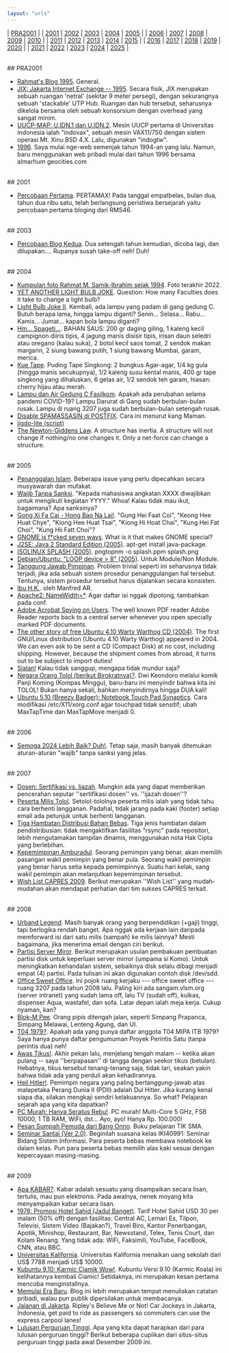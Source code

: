 ```yaml
---
layout: "urls"
---
```


| [PRA2001](rms.md#pra2001) |
| [2001](rms.md#2001)  | [2002](rms.md#2002)  | [2003](rms.md#2003)  | [2004](rms.md#2004)  | [2005](rms.md#2005)  |
| [2006](rms.md#2006)  | [2007](rms.md#2007)  | [2008](rms.md#2008)  | [2009](rms.md#2009)  | [2010](rms1.md#2010) |
| [2011](rms1.md#2011) | [2012](rms1.md#2012) | [2013](rms1.md#2013) | [2014](rms1.md#2014) | [2015](rms1.md#2015) |
| [2016](rms1.md#2016) | [2017](rms1.md#2017) | [2018](rms1.md#2018) | [2019](rms1.md#2019) | [2020](rms2.md#2020) |
| [2021](rms2.md#2021) | [2022](rms2.md#2022) | [2023](rms2.md#2023) | [2024](rms2.md#2024) | [2025](rms2.md#2025) |

<br>
## PRA2001

* [Rahmat's Blog 1995](https://rahmatm.samik-ibrahim.vlsm.org/1995/01/rahmats-blog-1995.html).
  General.
* [JIX: Jakarta Internet Exchange -- 1995](https://rahmatm.samik-ibrahim.vlsm.org/1995/04/jix-jakarta-internet-exchange-1995.html).
  Secara fisik, JIX merupakan sebuah ruangan 'netral' (sekitar 9 meter persegi), 
  dengan sekurangnya sebuah 'stackable' UTP Hub. 
  Ruangan dan hub tersebut, seharusnya dikelola bersama oleh sebuah konsorsium dengan overhead yang sangat minim. 
* [UUCP-MAP: U.IDN.1 dan U.IDN.2](https://rahmatm.samik-ibrahim.vlsm.org/1995/08/uucp-map-uidn1-dan-uidn2.html).
  Mesin UUCP pertama di Universitas Indonesia ialah "indovax", sebuah mesin VAX11/750 dengan sistem operasi 
  Mt. Xinu BSD 4.X. Lalu, digunakan "indogtw". 
* [1996](https://rahmatm.samik-ibrahim.vlsm.org/1996/01/1996.html).
  Saya mulai nge-web semenjak tahun 1994-an yang lalu. 
  Namun, baru menggunakan web pribadi mulai dari tahun 1996 bersama almarhum geocities.com

<br>
## 2001

* [Percobaan Pertama](https://rahmatm.samik-ibrahim.vlsm.org/2001/02/percobaan-pertama.html).
  PERTAMAX! Pada tanggal empatbelas, bulan dua, tahun dua ribu satu, 
  telah berlangsung peristiwa bersejarah yaitu percobaan pertama bloging dari RMS46.

<br>
## 2003

* [Percobaan Blog Kedua](https://rahmatm.samik-ibrahim.vlsm.org/2003/09/percobaan-kedua.html).
  Dua setengah tahun kemudian, dicoba lagi, dan dilupakan.... Rupanya susah take-off neh! Duh!

<br>
## 2004

* [Kumpulan foto Rahmat M. Samik-Ibrahim sejak 1994](https://rahmatm.samik-ibrahim.vlsm.org/2004/11/gambarku.html).
  Foto terakhir 2022.
* [YET ANOTHER LIGHT BULB JOKE](https://rahmatm.samik-ibrahim.vlsm.org/2004/11/yet-another-light-bulb-joke.html).
  Question: How many Faculties does it take to change a light bulb?
* [Light Bulb Joke II](https://rahmatm.samik-ibrahim.vlsm.org/2004/11/light-bulb-joke-ii.html).
  Kembali, ada lampu yang padam di gang gedung C.
  Butuh berapa lama, hingga lampu diganti?
  Senin... Selasa... Rabu... Kamis... Jumat...  kapan bola lampu diganti?
* [Hm... Spageti...](https://rahmatm.samik-ibrahim.vlsm.org/2004/11/hm-spageti.html).
  BAHAN SAUS: 200 gr daging giling, 1 kaleng kecil campignon diiris tipis, 4 jagung manis disisir tipis,
  irisan daun seledri atau oregano (kalau suka), 2 botol kecil saos tomat, 2 sendok makan margarin,
  2 siung bawang putih, 1 siung bawang Mumbai, garam, merica.
* [Kue Tape](https://rahmatm.samik-ibrahim.vlsm.org/2004/11/kue-tape.html).
  Puding Tape Singkong: 2 bungkus Agar-agar, 1/4 kg gula (hingga manis secukupnya), 1/2 kaleng susu kental manis,
  400 gr tape singkong yang dihaluskan, 6 gelas air, 1/2 sendok teh garam, hiasan: cherry hijau atau merah.
* [Lampu dan Air Gedung C Fasilkom](https://rahmatm.samik-ibrahim.vlsm.org/2004/11/lampu-dan-air.html).
  Apakah ada perubahan selama pandemi COVID-19?
  Lampu Darurat di Gang sudah berbulan-bulan rusak.
  Lampu di ruang 3207 juga sudah berbulan-bulan setengah rusak.
* [Disable SPAMASSASIN di POSTFIX](https://rahmatm.samik-ibrahim.vlsm.org/2004/11/disable-spamassasin-di-postfix.html).
  Cara ini menurut kang Maman.
* [jigdo-lite (script)](https://rahmatm.samik-ibrahim.vlsm.org/2004/12/jigdo-lite.html)
* [The Newton-Giddens Law](https://rahmatm.samik-ibrahim.vlsm.org/2004/12/newton-giddens-law.html).
  A structure has inertia. A structure will not change if nothing/no one changes it.
  Only a net-force can change a structure.

<br>
## 2005

* [Penanggalan Islam](https://rahmatm.samik-ibrahim.vlsm.org/2005/01/penanggalan-islam.html).
  Beberapa issue yang perlu dipecahkan secara musyawarah dan mufakat.
* [Wajib Tanpa Sanksi](https://rahmatm.samik-ibrahim.vlsm.org/2005/02/wajib-tanpa-sanksi.html).
  "Kepada mahasiswa angkatan XXXX diwajibkan untuk mengikuti kegiatan YYYY."
  Whoa! Kalau tidak mau ikut, bagaimana? Apa sanksinya?
* [Gong Xi Fa Cai - Hong Bao Na Lai!](https://rahmatm.samik-ibrahim.vlsm.org/2005/02/gong-xi-fa-cai-hong-bao-na-lai.html).
  "Gung Hei Faat Coi", "Keong Hee Huat Chye", "Kiong Hee Huat Tsai", "Kiong Hi Hoat Chai", "Kung Hei Fat Choi", 
  "Kung Hii Fatt Choi"?
* [GNOME is f*cked seven ways](https://rahmatm.samik-ibrahim.vlsm.org/2005/02/gnome-is-fcked-seven-ways.html).
  What is it that makes GNOME special?
* [J2SE: Java 2 Standard Edition (2005)](https://rahmatm.samik-ibrahim.vlsm.org/2005/03/j2se-java-2-standard-edition.html).
  apt-get install java-package.
* [ISOLINUX SPLASH (2005)](https://rahmatm.samik-ibrahim.vlsm.org/2005/03/isolinux-splash.html).
  pngtopnm -o splash.ppm splash.png
* [Debian/Ubuntu: "LOOP device > 8" (2005)](https://rahmatm.samik-ibrahim.vlsm.org/2005/03/debianubuntu-device-8.html).
  Untuk Module/Non Module.
* [Tanggung Jawab Pimpinan](https://rahmatm.samik-ibrahim.vlsm.org/2005/03/tanggung-jawab-pimpinan.html).
  Problem trivial seperti ini seharusnya tidak terjadi, jika ada sebuah sistem prosedur penanggulangan hal tersebut.
  Tentunya, sistem prosedur tersebut harus dijalankan secara konsisten.
* [Ibu H.K.](https://rahmatm.samik-ibrahim.vlsm.org/2005/03/ibu-hk.html).
  oleh Manfred AR.
* [Apache2: NameWidth=*](https://rahmatm.samik-ibrahim.vlsm.org/2005/03/apache2-namewidth.html).
  Agar daftar isi nggak dipotong, tambahkan pada conf.
* [Adobe Acrobat Spying on Users](https://rahmatm.samik-ibrahim.vlsm.org/2005/04/adobe-acrobat-spying-on-users.html).
  The well known PDF reader Adobe Reader reports back to a central server whenever you open specially
  marked PDF documents.
* [The other story of free Ubuntu 4.10 Warty Warthog CD (2004)](https://rahmatm.samik-ibrahim.vlsm.org/2005/04/keluh-kesah-mengurus-u-buntu.html).
  The first GNU/Linux distribution (Ubuntu 4.10 Warty Warthog) appeared in 2004. 
  We can even ask to be sent a CD (Compact Disk) at no cost, including shipping.
  However, because the shipment comes from abroad, it turns out to be subject to import duties!
* [Sialan!](https://rahmatm.samik-ibrahim.vlsm.org/2005/07/politikus-sialan.html)
  Kalau tidak sanggup, mengapa tidak mundur saja?
* [Negara Orang Tolol (berikut Birokratnya)?](https://rahmatm.samik-ibrahim.vlsm.org/2005/08/negara-orang-tolol-berikut-birokratnya.html).
  Dwi Keondoro melalui komik Panji Koming (Kompas Minggu), baru-baru ini menyindir bahwa kita ini TOLOL!
  Bukan hanya sekali, bahkan menyindirnya hingga DUA kali! 
* [Ubuntu 5.10 (Breezy Badger): Notebook Touch Pad Synaptics](https://rahmatm.samik-ibrahim.vlsm.org/2005/11/ubuntu-breezy-510-notebook-touch-pad.html).
  Cara modifikasi /etc/X11/xorg.conf agar touchpad tidak sensitif; ubah MaxTapTime dan MaxTapMove menjadi 0.
<!-- ZCZC NNNN -->


<br>
## 2006

* [Semoga 2024 Lebih Baik? Duh!](https://rahmatm.samik-ibrahim.vlsm.org/2006/09/ciri-pemimpin-goblok.html).
  Tetap saja, masih banyak ditemukan aturan-aturan "wajib" tanpa sanksi yang jelas. 

<br>
## 2007

* [Dosen: Sertifikasi vs. Ijazah](https://rahmatm.samik-ibrahim.vlsm.org/2007/07/dosen-sertifikasi-vs-ijazah.html).
  Mungkin ada yang dapat memberikan pencerahan seputar ''sertifikasi dosen'' vs. ''ijazah dosen''?
* [Peserta Milis Tolol](https://rahmatm.samik-ibrahim.vlsm.org/2007/07/peserta-milis-tolol.html).
  Setolol-tololnya peserta milis ialah yang tidak tahu cara berhenti langganan.
  Padahal, tidak jarang pada kaki (footer) setiap email ada petunjuk untuk berhenti langganan.
* [Tiga Hambatan Distribusi Bahan Bebas](https://rahmatm.samik-ibrahim.vlsm.org/2007/08/tiga-hambatan-distribusi-bahan-bebas.html).
  Tiga jenis hambatan dalam pendistribusian: tidak mengaktifkan fasilitas "rsync" pada repositori,
  lebih mengutamakan tampilan dinamis, menggunakan nota Hak Cipta yang berlebihan.
* [Kepemimpinan Amburadul](https://rahmatm.samik-ibrahim.vlsm.org/2007/10/kepemimpinan-amburadul.html).
  Seorang pemimpin yang benar, akan memilih pasangan wakil pemimpin yang benar pula.
  Seorang wakil pemimpin yang benar harus setia kepada pemimpinnya.
  Suatu hari kelak, sang wakil pemimpin akan melanjutkan kepemimpinan tersebut.
* [Wish List CAPRES 2009](https://rahmatm.samik-ibrahim.vlsm.org/2007/12/wish-list-capres-2009.html).
  Berikut merupakan ''Wish List'' yang mudah-mudahan akan mendapat perhatian dari tim sukses CAPRES terkait.

<br>
## 2008

* [Urband Legend](https://rahmatm.samik-ibrahim.vlsm.org/2008/01/urband-legend.html).
  Masih banyak orang yang berpendidikan (+gaji) tinggi, tapi berlogika rendah banget.
  Apa nggak ada kerjaan lain daripada memforward isi dari satu milis (sampah) ke milis lainnya?
  Mesti bagaimana, jika menerima email dengan ciri berikut.
* [Partisi Server Miror](https://rahmatm.samik-ibrahim.vlsm.org/2008/01/partisi-server-miror.html).
  Berikut merupakan usulan pembakuan pembuatan partisi disk untuk keperluan server mirror (umpama si Komo).
  Untuk meningkatkan kehandalan sistem, sebaiknya disk selalu dibagi menjadi empat (4) partisi.
  Pada tulisan ini akan digunakan contoh disk /dev/sdd.
* [Office Sweet Office](https://rahmatm.samik-ibrahim.vlsm.org/2008/03/office-sweet-office.html).
  Ini pojok ruang kerjaku --- office sweet office --- ruang 3207 pada tahun 2008 lalu.
  Paling kiri ada sangam.vlsm.org (server intranet) yang sudah lama off, lalu TV (sudah off), 
  kulkas, dispenser Aqua, wastafel, dan sofa. Latar depan ialah meja kerja. Cukup nyaman, kan?
* [Blok-M Pee](https://rahmatm.samik-ibrahim.vlsm.org/2008/03/blok-m-pee.html).
  Orang pipis ditengah jalan, seperti Simpang Prapanca, Simpang Melawai, Lenteng Agung, dan UI.
* [T04 1979?](https://rahmatm.samik-ibrahim.vlsm.org/2008/04/t04-1979.html).
  Apakah ada yang punya daftar anggota T04 MIPA ITB 1979?
  Saya hanya punya daftar pengumuman Proyek Perintis Satu (tanpa perintis dua) neh!
* [Awas Tikus!](https://rahmatm.samik-ibrahim.vlsm.org/2008/08/awas-tikus.html).
  Akhir pekan lalu, menjelang tengah malam -- ketika akan pulang -- 
  saya ''berpapasan'' di tangga dengan seekor tikus (betulan).
  Hebatnya, tikus tersebut tenang-tenang saja, tidak lari,
  seakan yakin bahwa tidak ada yang perduli akan kehadirannya.
* [Heil Hitler!](https://rahmatm.samik-ibrahim.vlsm.org/2008/08/heil-hitler.html).
  Pemimpin negara yang paling bertanggung-jawab atas malapetaka Perang Dunia II (PDII) adalah Dul Hitler.
  Jika kurang kenal siapa dia, silakan mengkaji sendiri kelakuannya. So what?
  Pelajaran sejarah apa yang kita dapatkan?
* [PC Murah: Hanya Seratus Rebu!](https://rahmatm.samik-ibrahim.vlsm.org/2008/09/pc-murah-hanya-seratus-rebu.html).
  PC murah! Multi-Core 5 GHz, FSB 10000, 1 TB RAM, WiFi, dst... Ayo, ayo! Hanya Rp. 100.000!
* [Pesan Sumpah Pemuda dari Bang Onno](https://rahmatm.samik-ibrahim.vlsm.org/2008/10/pesan-sumpah-pemuda-dari-bang-onno.html).
  Buku pelajaran TIK SMA.
* [Seminar Santai (Ver 2.0)](https://rahmatm.samik-ibrahim.vlsm.org/2008/10/seminar-santai-ver-20.html).
  Beginilah suasana kelas IKI40991: Seminar Bidang Sistem Informasi.
  Para peserta bebas membawa notebook ke dalam kelas.
  Pun para peserta bebas memilih alas kaki sesuai dengan kepercayaan masing-masing.

<br>
## 2009

* [Apa KABAR?](https://rahmatm.samik-ibrahim.vlsm.org/2009/01/apa-kabar.html).
  Kabar adalah sesuatu yang disampaikan secara lisan, tertulis, mau pun elektronis.
  Pada awalnya, nenek moyang kita menyampaikan kabar secara lisan. 
* [1978: Promosi Hotel Sahid (Jadul Banget)](https://rahmatm.samik-ibrahim.vlsm.org/2009/02/1978-jadul-banget.html).
  Tarif Hotel Sahid USD 30 per malam (50% off) dengan fasilitas: 
  Central AC, Lemari Es, Tilpon, Televisi, Sistem Video (Bajakan?), Travel Biro, Kantor Penerbangan, 
  Apotik, Minishop, Restaurant, Bar, Newsstand, Telex, Tenis Court, dan Kolam Renang.
  Yang tidak ada: WiFi, Faksimili, YouTube, FaceBook, CNN, atau BBC.
* [Universitas Kalifornia](https://rahmatm.samik-ibrahim.vlsm.org/2009/09/universitas-kalifornia.html).
  Universitas Kalifornia menaikan uang sekolah dari US$ 7788 menjadi US$ 10000.
* [Kubuntu 9.10: Karmic Ciamik Wow!](https://rahmatm.samik-ibrahim.vlsm.org/2009/09/ubuntu-910-alpha4-karmic-ciamik-wow.html).
  Kubuntu Versi 9.10 (Karmic Koala) ini kelihatannya kembali Ciamic! 
  Setidaknya, ini merupakan kesan pertama mencoba menginstallnya. 
* [Memulai Era Baru](https://rahmatm.samik-ibrahim.vlsm.org/2009/09/memulai-era-baru.html).
  Blog ini lebih merupakan tempat menuliskan catatan pribadi, walau pun publik dipersilakan untuk membacanya.
* [Jalanan di Jakarta](https://rahmatm.samik-ibrahim.vlsm.org/2009/10/joki-jakarta.html).
  Ripley's Believe Me or Not!
  Car Jockeys in Jakarta, Indonesia, 
  get paid to ride as passengers so commuters can use the express carpool lanes!
* [Lulusan Perguruan Tinggi](https://rahmatm.samik-ibrahim.vlsm.org/2009/12/tamatan-perguruan-tinggi.html).
  Apa yang kita dapat harapkan dari para lulusan perguruan tinggi? 
  Berikut beberapa cuplikan dari situs-situs perguruan tinggi pada awal Desember 2009 ini.

<br><br><br><br><br>
